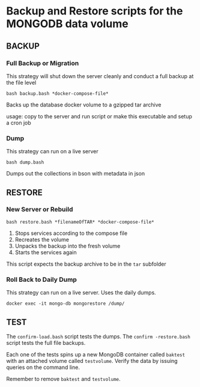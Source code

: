 # Backup and Restore scripts for the MONGODB data volume

## BACKUP

### Full Backup or Migration
This strategy will shut down the server cleanly and conduct a full backup at the file level

`bash backup.bash *docker-compose-file*`

Backs up the database docker volume to a gzipped tar archive

usage: copy to the server and run script
or make this executable and setup a cron job

### Dump
This strategy can run on a live server

`bash dump.bash`

Dumps out the collections in bson with metadata in json

## RESTORE

### New Server or Rebuild
`bash restore.bash *filenameOfTAR* *docker-compose-file*`

1. Stops services according to the compose file
2. Recreates the volume
3. Unpacks the backup into the fresh volume
4. Starts the services again

This script expects the backup archive to be in the `tar` subfolder

### Roll Back to Daily Dump
This strategy can run on a live server. Uses the daily dumps.

`docker exec -it mongo-db mongorestore /dump/`

## TEST

The `confirm-load.bash` script tests the dumps.
The `confirm -restore.bash` script tests the full file backups.

Each one of the tests spins up a new MongoDB container called `baktest` with an attached volume called `testvolume`.
Verify the data by issuing queries on the command line.

Remember to remove `baktest` and `testvolume`.